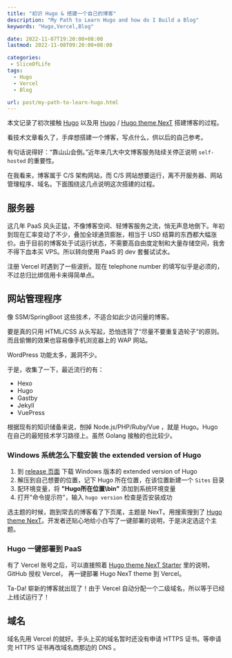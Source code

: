 ```yaml
---
title: "初识 Hugo & 搭建一个自己的博客"
description: "My Path to Learn Hugo and how do I Build a Blog"
keywords: "Hugo,Vercel,Blog"

date: 2022-11-07T19:20:00+08:00
lastmod: 2022-11-08T09:20:00+08:00

categories:
 - SliceOfLife
tags:
  - Hugo
  - Vercel
  - Blog

url: post/my-path-to-learn-hugo.html
---
```


本文记录了初次接触 [Hugo](https://gohugo.io/) 以及用 [Hugo](https://gohugo.io/) / [Hugo theme NexT](https://github.com/hugo-next/hugo-theme-next) 搭建博客的过程。
<!--more-->

看技术文章看久了，手痒想搭建一个博客，写点什么，供以后的自己参考。

有句话说得好：“靠山山会倒。”近年来几大中文博客服务陆续关停正说明 `self-hosted` 的重要性。

在我看来，博客属于 C/S 架构网站，而 C/S 网站想要运行，离不开服务器、网站管理程序、域名。下面围绕这几点说明这次搭建的过程。
## 服务器
这几年 PaaS 风头正猛，不像博客空间、轻博客服务之流，悄无声息地倒下。年初到现在汇率变动了不少，叠加全球通货膨胀，相当于 USD 结算的东西都大幅涨价。由于目前的博客处于试运行状态，不需要高自由度定制和大量存储空间，我舍不得下血本买 VPS。所以转向使用 PaaS 的 dev 套餐试试水。

注册 Vercel 时遇到了一些波折。现在 telephone number 的填写似乎是必须的，不过总归比绑信用卡来得简单点。 

## 网站管理程序

像 SSM/SpringBoot 这些技术，不适合如此少访问量的博客。

要是真的只用 HTML/CSS 从头写起，恐怕违背了“尽量不要重复造轮子”的原则。而且偷懒的效果也容易像手机浏览器上的 WAP 网站。

WordPress 功能太多，漏洞不少。

于是，收集了一下，最近流行的有：
* Hexo
* Hugo
* Gastby
* Jekyll
* VuePress

根据现有的知识储备来说，刨掉 Node.js/PHP/Ruby/Vue ，就是 Hugo。Hugo 在自己的最短技术学习路径上。虽然 Golang 接触的也比较少。

### Windows 系统怎么下载安装 the extended version of Hugo
1. 到 [release 页面](https://github.com/gohugoio/hugo/releases) 下载 Windows 版本的 extended version of Hugo
2. 解压到自己想要的位置，记下 Hugo 所在位置，在该位置新建一个 `Sites` 目录
3. 配环境变量，将 **"Hugo所在位置\bin"** 添加到系统环境变量
4. 打开"命令提示符"，输入 `hugo version` 检查是否安装成功

选主题的时候，跑到常去的博客看了下页尾，主题是 NexT。用搜索搜到了 [Hugo theme NexT](https://github.com/hugo-next/hugo-theme-next)。开发者还贴心地给小白写了一键部署的说明，于是决定选这个主题。
### Hugo 一键部署到 PaaS
有了 Vercel 账号之后，可以直接照着 [Hugo theme NexT Starter](https://github.com/hugo-next/hugo-theme-next-starter) 里的说明，GitHub 授权 Vercel， 再一键部署 Hugo NexT theme 到 Vercel。

Ta-Da! 崭新的博客就出现了！由于 Vercel 自动分配一个二级域名，所以等于已经上线试运行了！
## 域名

域名先用 Vercel 的就好。手头上买的域名暂时还没有申请 HTTPS 证书。等申请完 HTTPS 证书再改域名商那边的 DNS 。
